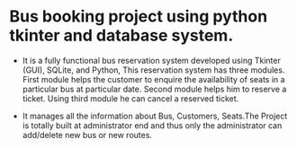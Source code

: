  # Bus booking project using python tkinter and database system.

- It is a fully functional bus reservation system developed using Tkinter (GUI), SQLite, and Python, This reservation
system has three modules. First module helps the customer to enquire the availability of seats in a particular bus at
particular date. Second module helps him to reserve a ticket. Using third module he can cancel a reserved ticket.

- It manages all the information about Bus, Customers, Seats.The Project is totally built at administrator end and thus
only the administrator can add/delete new bus or new routes.
